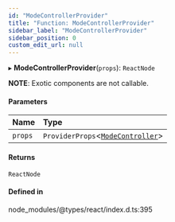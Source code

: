 ```yaml
---
id: "ModeControllerProvider"
title: "Function: ModeControllerProvider"
sidebar_label: "ModeControllerProvider"
sidebar_position: 0
custom_edit_url: null
---
```


▸ **ModeControllerProvider**(`props`): `ReactNode`

**NOTE**: Exotic components are not callable.

#### Parameters

| Name | Type |
| :------ | :------ |
| `props` | `ProviderProps`\<[`ModeController`](../interfaces/ModeController.md)\> |

#### Returns

`ReactNode`

#### Defined in

node_modules/@types/react/index.d.ts:395
